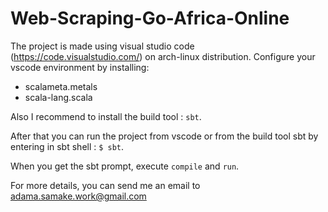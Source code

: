 # Web-Scraping-Go-Africa-Online

The project is made using visual studio code (https://code.visualstudio.com/) on arch-linux distribution.
Configure your vscode environment by installing:

- scalameta.metals
- scala-lang.scala

Also I recommend to install the build tool : `sbt`.

After that you can run the project from vscode or from the build tool sbt by entering in sbt shell : `$ sbt`.

When you get the sbt prompt, execute `compile` and `run`.

For more details, you can send me an email to adama.samake.work@gmail.com
